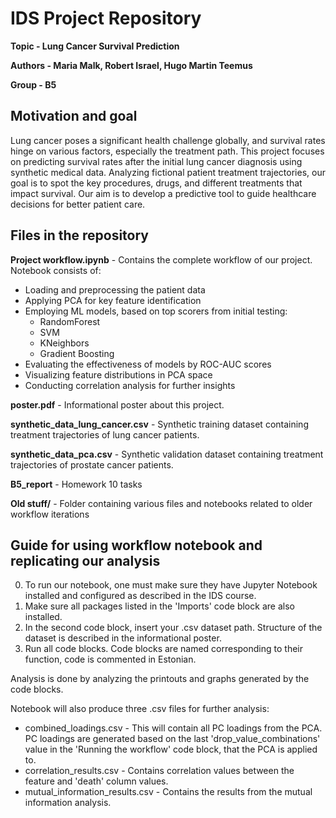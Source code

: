 # IDS Project Repository
**Topic - Lung Cancer Survival Prediction**  

**Authors - Maria Malk, Robert Israel, Hugo Martin Teemus**  

**Group - B5**  


## Motivation and goal
Lung cancer poses a significant health challenge globally, and survival rates hinge on various factors, especially the treatment path. 
This project focuses on predicting survival rates after the initial lung cancer diagnosis using synthetic medical data. 
Analyzing fictional patient treatment trajectories, our goal is to spot the key procedures, drugs, and different treatments that impact survival. 
Our aim is to develop a predictive tool to guide healthcare decisions for better patient care.

## Files in the repository
**Project workflow.ipynb** - Contains the complete workflow of our project. Notebook consists of:  
- Loading and preprocessing the patient data
- Applying PCA for key feature identification
- Employing ML models, based on top scorers from initial testing:
  - RandomForest
  - SVM
  - KNeighbors
  - Gradient Boosting
- Evaluating the effectiveness of models by ROC-AUC scores
- Visualizing feature distributions in PCA space
- Conducting correlation analysis for further insights

**poster.pdf** - Informational poster about this project. 

**synthetic_data_lung_cancer.csv** - Synthetic training dataset containing treatment trajectories of lung cancer patients.  

**synthetic_data_pca.csv** - Synthetic validation dataset containing treatment trajectories of prostate cancer patients.

**B5_report** - Homework 10 tasks

**Old stuff/** - Folder containing various files and notebooks related to older workflow iterations

## Guide for using workflow notebook and replicating our analysis
0. To run our notebook, one must make sure they have Jupyter Notebook installed and configured as described in the IDS course.
1. Make sure all packages listed in the 'Imports' code block are also installed.
2. In the second code block, insert your .csv dataset path. Structure of the dataset is described in the informational poster.
3. Run all code blocks. Code blocks are named corresponding to their function, code is commented in Estonian.

Analysis is done by analyzing the printouts and graphs generated by the code blocks.  

Notebook will also produce three .csv files for further analysis:
- combined_loadings.csv - This will contain all PC loadings from the PCA. PC loadings are generated based on the last 'drop_value_combinations' value in the 'Running the workflow' code block, that the PCA is applied to.
- correlation_results.csv - Contains correlation values between the feature and 'death' column values.
- mutual_information_results.csv - Contains the results from the mutual information analysis.
